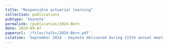 ```yaml
---
title: "Responsible actuarial learning"
collection: publications
pubtype: 'keynote'
permalink: /publication/2024-Bern
date: 2024-09-07 
paperurl: '/files/talks/2024-Bern.pdf'
citation: 'September 2024 - Keynote delivered during 115th annual meeting of the Swiss Actuarial Association in Bern.'
---
```

